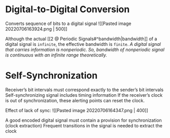 # Digital-to-Digital Conversion
Converts sequence of bits to a digital signal
![[Pasted image 20220706163924.png | 500]]

Although the actual [[2 @ Periodic Signals#^bandwidth|bandwidth]] of a digital signal is `infinite`, the effective bandwidth is `finite`.
*A digital signal that carries information is nonperiodic. So, bandwidth of nonperiodic signal is continuous with an infinite range theoretically.*

# Self-Synchronization
Receiver’s bit intervals must correspond exactly to the sender’s bit intervals
Self-synchronizing signal includes timing information
If the receiver’s clock is out of synchronization, these alerting points can reset the clock.

Effect of lack of sync:
![[Pasted image 20220706164347.png | 400]]

A good encoded digital signal must contain a provision for synchronization (clock extraction)
Frequent transitions in the signal is needed to extract the clock
